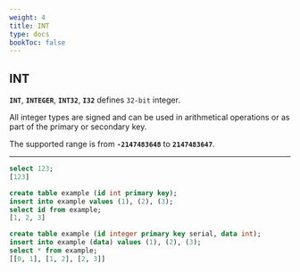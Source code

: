 ```yaml
---
weight: 4
title: INT
type: docs
bookToc: false
---
```


## INT

**`INT`**, **`INTEGER`**, **`INT32`**, **`I32`** defines `32-bit` integer.

All integer types are signed and can be used in arithmetical operations or as part of
the primary or secondary key.

The supported range is from **`-2147483648`** to **`2147483647`**.

---

```SQL
select 123;
[123]
```

```SQL
create table example (id int primary key);
insert into example values (1), (2), (3);
select id from example;
[1, 2, 3]
```

```SQL
create table example (id integer primary key serial, data int);
insert into example (data) values (1), (2), (3);
select * from example;
[[0, 1], [1, 2], [2, 3]]
```
